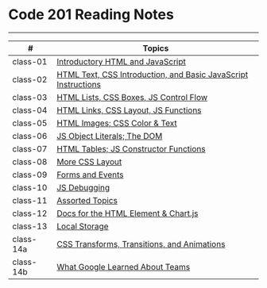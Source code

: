# Code 201 Reading Notes
-------


| # | Topics
| ----------- | ----------- |
| class-01 | [Introductory HTML and JavaScript](https://moayadalhaj.github.io/reading-notes-201/class-01) |
| class-02 | [HTML Text, CSS Introduction, and Basic JavaScript Instructions]() |
| class-03 |[HTML Lists, CSS Boxes, JS Control Flow]() |
| class-04 |[HTML Links, CSS Layout, JS Functions]() |
| class-05 | [HTML Images; CSS Color & Text]() |
| class-06 | [ JS Object Literals; The DOM]() |
| class-07 | [HTML Tables; JS Constructor Functions]() |
| class-08 | [More CSS Layout]() |
| class-09 | [Forms and Events]() |
| class-10 |[JS Debugging]() |
| class-11 |[Assorted Topics]() |
| class-12 |[Docs for the HTML <canvas> Element & Chart.js]() |
| class-13 |[Local Storage]() |
| class-14a|[CSS Transforms, Transitions, and Animations]() |
| class-14b|[What Google Learned About Teams]() |
